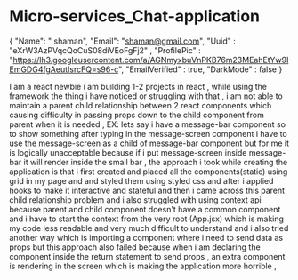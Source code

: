 # Micro-services_Chat-application

{
  "Name": " shaman",
  "Email": "shaman@gmail.com",
  "Uuid" : "eXrW3AzPVqcQoCuS08diVEoFgFj2" ,
	"ProfilePic" : "https://lh3.googleusercontent.com/a/AGNmyxbuVnPKB76m23MEahEtYw9IEmGDG4fgAeutIsrcFQ=s96-c",
	"EmailVerified" : true,
	"DarkMode" : false
}


I am a react newbie i am building 1-2 projects in react , while using the framework the thing i have noticed or struggling with that , i am not able to maintain a parent child relationship between 2 react components which causing difficulty in passing props down to the child component from parent when it is needed , EX: lets say i have a message-bar component so to show something after typing in the message-screen component i have to use the message-screen as a child of message-bar component but for me it is logically unacceptable because if i put message-screen inside message-bar it will render inside the small bar , the approach i took while creating the application is that i first created and placed all  the components(static) using grid in my page and and styled them using styled css  and after i applied hooks to make it interactive and stateful and then i came across this parent child relationship problem and i also struggled with using context api because parent and child component doesn't have a common component and i have to start the context from the very root (App.jsx) which is making my code less readable and very much difficult to understand and i also tried another way which is importing a component where i need to send data as props but this approach also failed because when i am declaring the component inside the return statement to send props , an extra component is rendering in the screen which is making the application more horrible , 
